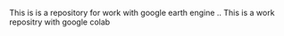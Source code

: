 This is is a repository for work with google earth engine ..
This  is  a work repositry with google colab
